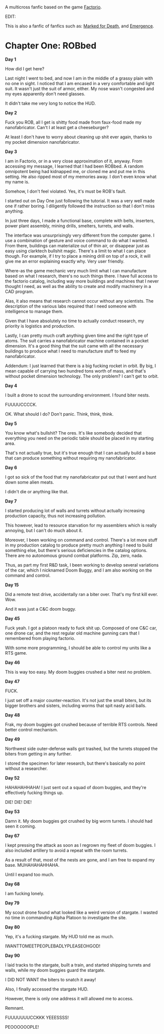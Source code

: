 A multicross fanfic based on the game [Factorio](https://www.factorio.com/).

EDIT:

This is also a fanfic of fanfics such as: [Marked for Death](https://forums.sufficientvelocity.com/threads/marked-for-death-a-rational-naruto-quest.24481/page-1108#post-7018914), and [Emergence](https://forums.spacebattles.com/threads/emergence-rwby.308628/).

# Chapter One: ROBbed

**Day 1**

How did I get here?

Last night I went to bed, and now I am in the middle of a grassy plain with no one in sight. I noticed that I am encased in a very comfortable and light suit. It wasn't just the suit of armor, either. My nose wasn't congested and my eyes apparently don't need glasses.

It didn't take me very long to notice the HUD.

**Day 2**

Fuck you ROB, all I get is shitty food made from faux-food made my nanofabricator. Can't I at least get a cheeseburger?

At least I don't have to worry about cleaning up shit ever again, thanks to my pocket dimension nanofabricator.

**Day 3**

I am in Factorio, or in a very close approximation of it, anyway. From accessing my message, I learned that I had been ROBbed. A random omnipotent being had kidnapped me, or cloned me and put me in this setting. He also ripped most of my memories away. I don't even know what my name is.

Somehow, I don't feel violated. Yes, it's must be ROB's fault.

I started out on Day One just following the tutorial. It was a very well made one if rather boring. I diligently followed the instruction so that I don't miss anything.

In just three days, I made a functional base, complete with belts, inserters, power plant assembly,
mining drills, smelters, turrets, and walls.

The interface was unsurprisingly very different from the computer game. I use a combination of gesture and voice command to do what I wanted. From there, buildings can materialize out of thin air, or disappear just as easy using clarktech bullshit magic. There's a limit to what I can place though. For example, if I try to place a mining drill on top of a rock, it will give me an error explaining exactly why. Very user friendly.

Where-as the game mechanic very much limit what I can manufacture based on what I research, there's no such things there. I have full access to the factorio catalog, including way more buildings and machines that I never thought I need, as well as the ability to create and modify machinery in a CAD program.

Alas, it also means that research cannot occur without any scientists. The description of the various labs required that I need someone with intelligence to manage them.

Given that I have absolutely no time to actually conduct research, my priority is logistics and production.

Lastly, I can pretty much craft anything given time and the right type of atoms. The suit carries a nanofabricator machine contained in a pocket dimension. It's a good thing that the suit came with all the necessary buildings to produce what I need to manufacture stuff to feed my nanofabricator.

Addendum: I just learned that there is a big fucking rocket in orbit. By big, I mean capable of carrying two hundred tons worth of mass, and that's without pocket dimension technology. The only problem? I can't get to orbit.

**Day 4**

I built a drone to scout the surrounding environment. I found biter nests.

FUUUUCCCCK.

OK. What should I do? Don't panic. Think, think, think.

**Day 5**

You know what's bullshit? The ores. It's like somebody decided that everything you need on the periodic table should be placed in my starting area.

That's not actually true, but it's true enough that I can actually build a base that can produce something without requiring my nanofabricator.

**Day 6**

I got so sick of the food that my nanofabricator put out that I went and hunt down some alien meats.

I didn't die or anything like that.

**Day 7**

I started producing lot of walls and turrets without actually increasing production capacity, thus not increasing pollution.

This however, lead to resource starvation for my assemblers which is really annoying, but I can't do much about it.

Moreover, I been working on command and control. There's a lot more stuff in my production catalog to produce pretty much anything I need to build something else, but there's serious deficiencies in the catalog options. There are no autonomous ground combat platforms. Zip, zero, nada.

Thus, as part my first R&D task, I been working to develop several variations of the car, which I nicknamed Doom Buggy, and I am also working on the command and control.

**Day 15**

Did a remote test drive, accidentally ran a biter over. That's my first kill ever. Wow.

And it was just a C&C doom buggy.

**Day 45**

Fuck yeah. I got a platoon ready to fuck shit up. Composed of one C&C car, one drone car, and the rest regular old machine gunning cars that I remembered from playing factorio.

With some more programming, I should be able to control my units like a RTS game.

**Day 46**

This is way too easy. My doom buggies crushed a biter nest no problem.

**Day 47**

FUCK.

I just set off a major counter-reaction. It's not just the small biters, but its bigger brothers and sisters, including worms that spit nasty acid balls.

**Day 48**

Frak, my doom buggies got crushed because of terrible RTS controls. Need better control mechanism.

**Day 49**

Northwest side outer-defense walls got trashed, but the turrets stopped the biters from getting in any further.

I stored the specimen for later research, but there's basically no point without a researcher.

**Day 52**

HAHAHAHHAHA! I just sent out a squad of doom buggies, and they're effectively fucking things up.

DIE! DIE! DIE!

**Day 53**

Damn it. My doom buggies got crushed by big worm turrets. I should had seen it coming.

**Day 67**

I kept pressing the attack as soon as I regrown my fleet of doom buggies. I also included artillery to avoid a repeat with the room turrets.

As a result of that, most of the nests are gone, and I am free to expand my base. MUHAHAHAHHAHA.

Until I expand too much.

**Day 68**

I am fucking lonely.

**Day 79**

My scout drone found what looked like a weird version of stargate. I wasted no time in commanding Alpha Platoon to investigate the site.

**Day 80**

Yep, it's a fucking stargate. My HUD told me as much.

IWANTTOMEETPEOPLEBADLYPLEASEOHGOD!

**Day 90**

I laid tracks to the stargate, built a train, and started shipping turrets and walls, while my doom buggies guard the stargate.

I DID NOT WANT the biters to snatch it away!

Also, I finally accessed the stargate HUD.

However, there is only one address it will allowed me to access.

Remnant.

FUUUUUUUCCKKK YEEESSSS!

PEOOOOOOPLE!
